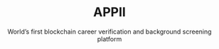 ---
layout: project
hidden: true
order: 100
case_study: true
title: APPII
subtitle: World’s first blockchain career verification and background screening platform
category:
  - Blockchain
industry:
  - Recruitment
summary: APPII is an online verification, career management, and recruitment platform.
link: https://appii.io/
background_color: white

deliverables: Blockchain-based career verification application

challenge-diagram: true
challenge: 
    - lead: Verification of educational and work experience is an expensive and time-consuming process for employers and recruiters. The recruitment sector relies on multiple verifications across organisations and intermediaries to check the claims an individual makes about their education and employment.
    - paragraph: The existing process requires the repeated acquisition of the same pieces of data. The failure to do these checks leads to time and expense incurred when the experience of the new hire is discovered to be fraudulent. There is also legal and operational risk where the qualifications are related to health and safety, or compliance.
    - paragraph: APPII wanted to change the cross-referencing process by providing control of the process to the candidate, enabling quicker and cheaper checks. APPII ensures that the authentication of a candidate’s experience is a one-time event, with the record of the verification stored securely and permanently for any person or organisation that requests access to view it.

delivery:
    - item: 
        - paragraph: Applied Blockchain and APPII designed a platform underpinned by blockchain and digital signatures as a way to create a single immutable record of an individual’s experience.
        - paragraph: Applied Blockchain led the solution design and advisory for the technical architecture of APPII, developing a Smart Contract data store for each user with controls over third party access to that data. Educational institutions and employers that participate in the network are able to verify a user’s experience with a digital signature that is stored against their record on the blockchain. This also eliminates the need for ‘double handling’ and processing by multiple verification providers.
    - item: 
        - paragraph: The backend development of the application included developing functionality to integrate Know Your Customer (KYC) providers for verification, issuing and storing digital signatures, biometrics, and integrating Applied Blockchain’s ‘Privacy’ component to ensure compliance with data protection and privacy standards.
        - paragraph: The front end of APPII included a process of user research (for applicants, companies and education institutions), design and development for each of the user groups. A web and mobile version were developed with an intuitive user experience for the ID verification process and storage and management of digital keys for educational institutions and employers to attest to a user’s experience.

results:
    - paragraph: Applied Blockchain worked with APPII from the research and design phase through to the release of a production-grade platform for developing its career verification platform – which you can download via the Google Play and Apple Store.
    - paragraph: All applicants on APPII are verified, making manual referencing a thing of the past
results-icons:
    - image: icon-integrity
      title: Data integrity
    - image: icon-no-third-party
      title: No third-party authentication process
    - image: icon-permission
      title: Permissioned for users to view and update data
    - image: icon-reduction
      title: Cost reduction
    - image: icon-ux
      title: Brilliant UX
    - image: icon-thumb
      title: Biometric verification

testimonial:
    - quote: Adi and the team at Applied Blockchain have been instrumental in bringing our idea to life. The team delivered an outstanding platform and continue to deliver innovative features that will hopefully lead the way in assisting employers to find pre-verified talent, and for talent to increase their employability.
      author: Gary McKay
      position: Managing Director
      company: APPII
---